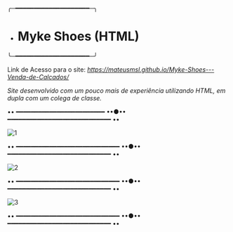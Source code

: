 ╭─━━━━━━━━━━━━━━━━━━━━─╮
- # Myke Shoes (HTML)
╰─━━━━━━━━━━━━━━━━━━━━─╯

Link de Acesso para o site: *https://mateusmsl.github.io/Myke-Shoes---Venda-de-Calcados/*

*Site desenvolvido com um pouco mais de experiência utilizando HTML, em dupla com um colega de classe.*


•• ━━━━━━━━━━━━━━━━━━━━━━━━ ••●•• ━━━━━━━━━━━━━━━━━━━━━━━━━━━━ ••

![1](https://user-images.githubusercontent.com/109548196/193476757-b53bb5ba-cb1d-47d5-a669-3afb344840f0.png)

•• ━━━━━━━━━━━━━━━━━━━━━━━━━━━━ ••●•• ━━━━━━━━━━━━━━━━━━━━━━━━━━━━ ••

![2](https://user-images.githubusercontent.com/109548196/193476760-bc5b7844-9ed8-467c-b0ee-d9a266924298.png)

•• ━━━━━━━━━━━━━━━━━━━━━━━━━━━━ ••●•• ━━━━━━━━━━━━━━━━━━━━━━━━━━━━ ••

![3](https://user-images.githubusercontent.com/109548196/193476763-1878dac2-3eba-4180-960a-4a525fd6d072.png)

•• ━━━━━━━━━━━━━━━━━━━━━━━━━━━━ ••●•• ━━━━━━━━━━━━━━━━━━━━━━━━━━━━ ••
